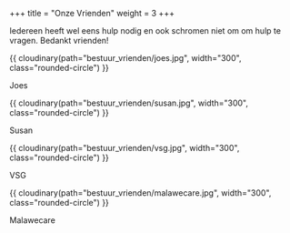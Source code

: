 +++
title = "Onze Vrienden"
weight = 3
+++

Iedereen heeft wel eens hulp nodig en ook schromen niet om om hulp te vragen. Bedankt vrienden!

<div class="row">
    <div class="col-6">
    {{ cloudinary(path="bestuur_vrienden/joes.jpg", width="300", class="rounded-circle") }}
    <p class="text-center m-1 h5 font-weight-bold">Joes</p>
    </div>
    <div class="col-6">
    {{ cloudinary(path="bestuur_vrienden/susan.jpg", width="300", class="rounded-circle") }}
    <p class="text-center m-1 h5 font-weight-bold">Susan</p>
    </div>
    <div class="col-6">
    {{ cloudinary(path="bestuur_vrienden/vsg.jpg", width="300", class="rounded-circle") }}
    <p class="text-center m-1 h5 font-weight-bold">VSG</p>
    </div>
    <div class="col-6">
    {{ cloudinary(path="bestuur_vrienden/malawecare.jpg", width="300", class="rounded-circle") }}
    <p class="text-center m-1 h5 font-weight-bold">Malawecare</p>
    </div>
</div>